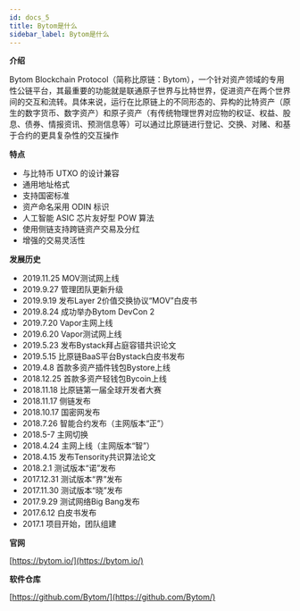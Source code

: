 ```yaml
---
id: docs_5
title: Bytom是什么
sidebar_label: Bytom是什么
---
```


**介绍**

Bytom Blockchain Protocol（简称比原链：Bytom），一个针对资产领域的专用性公链平台，其最重要的功能就是联通原子世界与比特世界，促进资产在两个世界间的交互和流转。具体来说，运行在比原链上的不同形态的、异构的比特资产（原生的数字货币、数字资产）和原子资产（有传统物理世界对应物的权证、权益、股息、债券、情报资讯、预测信息等）可以通过比原链进行登记、交换、对赌、和基于合约的更具复杂性的交互操作

**特点**

- 与比特币 UTXO 的设计兼容
- 通用地址格式
- 支持国密标准
- 资产命名采用 ODIN 标识
- 人工智能 ASIC 芯片友好型 POW 算法
- 使用侧链支持跨链资产交易及分红
- 增强的交易灵活性

**发展历史**

- 2019.11.25 MOV测试网上线
- 2019.9.27 管理团队更新升级
- 2019.9.19 发布Layer 2价值交换协议“MOV”白皮书
- 2019.8.24 成功举办Bytom DevCon 2
- 2019.7.20 Vapor主网上线
- 2019.6.20 Vapor测试网上线
- 2019.5.23 发布Bystack拜占庭容错共识论文
- 2019.5.15 比原链BaaS平台Bystack白皮书发布
- 2019.4.8 首款多资产插件钱包Bystore上线
- 2018.12.25 首款多资产轻钱包Bycoin上线
- 2018.11.18 比原链第一届全球开发者大赛
- 2018.11.17 侧链发布
- 2018.10.17 国密网发布
- 2018.7.26 智能合约发布（主网版本“正”）
- 2018.5-7 主网切换
- 2018.4.24 主网上线（主网版本“智”）
- 2018.4.15 发布Tensority共识算法论文
- 2018.2.1 测试版本“诺”发布
- 2017.12.31 测试版本“界”发布
- 2017.11.30 测试版本“晓”发布
- 2017.9.29 测试网络Big Bang发布
- 2017.6.12 白皮书发布
- 2017.1 项目开始，团队组建

**官网**

[https://bytom.io/](https://bytom.io/)

**软件仓库**

[https://github.com/Bytom/](https://github.com/Bytom/)

